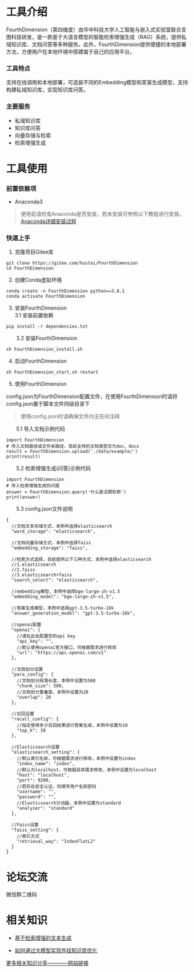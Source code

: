 # 工具介绍
FourthDimension（第四维度）由华中科技大学人工智能与嵌入式实验室联合言图科技研发，是一款基于大语言模型的智能检索增强生成（RAG）系统，提供私域知识库、文档问答等多种服务。此外，FourthDimension提供便捷的本地部署方法，方便用户在本地环境中搭建属于自己的应用平台。

### 工具特点
支持在线调用和本地部署，可选装不同的Embedding模型和答案生成模型，支持构建私域知识库，实现知识库问答。

### 主要服务
* 私域知识库
* 知识库问答
* 向量存储与检索
* 检索增强生成

# 工具使用

### 前置依赖项
- Anaconda3  

> 使用前请检查Anaconda是否安装，若未安装可参照以下教程进行安装。  
> [Anaconda详细安装过程](https://blog.csdn.net/weixin_43858830/article/details/134310118?csdn_share_tail=%7B%22type%22%3A%22blog%22%2C%22rType%22%3A%22article%22%2C%22rId%22%3A%22134310118%22%2C%22source%22%3A%22weixin_43858830%22%7D)

### 快速上手

1. 克隆项目Gitee库
```
git clone https://gitee.com/hustai/FourthDimension
cd FourthDimension
```
2. 创建Conda虚拟环境
```
conda create -n FourthDimension python==3.8.1
conda activate FourthDimension
```
3. 安装FourthDimension  
3.1 安装前置依赖
```
pip install -r dependencies.txt
```
&nbsp;&nbsp;&nbsp;&nbsp;&nbsp;&nbsp;&nbsp;3.2 安装FourthDimension 
```
sh FourthDimension_install.sh
```

4. 启动FourthDimension
```
sh FourthDimension_start.sh restart
```

5. 使用FourthDimension  

config.json为FourthDimension配置文件，在使用FourthDimension时请将config.json置于脚本文件同级目录下
> 使用config.json时请确保文件内无任何注释

&nbsp;&nbsp;&nbsp;&nbsp;&nbsp;&nbsp;&nbsp;5.1 导入文档示例代码
```text
import FourthDimension  
# 传入文档路径或文件夹路径，目前支持的文档类型仅为doc、docx
result = FourthDimension.upload('./data/example/')
print(result)
```
&nbsp;&nbsp;&nbsp;&nbsp;&nbsp;&nbsp;&nbsp;5.2 检索增强生成(问答)示例代码
```text
import FourthDimension
# 传入检索增强生成的问题
answer = FourthDimension.query('什么是活期存款')
print(answer)
```
&nbsp;&nbsp;&nbsp;&nbsp;&nbsp;&nbsp;&nbsp;5.3 config.json文件说明
```text
{
  //文档文本存储方式，本例中选择elasticsearch
  "word_storage": "elasticsearch",

  //文档向量存储方式，本例中选择faiss
  "embedding_storage": "faiss",

  //检索方式选择，目前提供以下三种方式，本例中选择elasticsearch
  //1.elasticsearch
  //2.faiss
  //3.elasticsearch+faiss
  "search_select": "elasticsearch",

  //embedding模型，本例中选择bge-large-zh-v1.5
  "embedding_model": "bge-large-zh-v1.5",

  //答案生成模型，本例中选择gpt-3.5-turbo-16k
  "answer_generation_model": "gpt-3.5-turbo-16k",

  //openai配置
  "openai": {
    //请在此处配置您的api key
    "api_key": "",
    //默认使用openai官方接口，可根据需求进行修改
    "url": "https://api.openai.com/v1"
  },

  //文档划分设置
  "para_config": {
    //文档划分段落长度，本例中设置为500
    "chunk_size": 500,
    //文档划分重叠度，本例中设置为20
    "overlap": 20
  },

  //召回设置
  "recall_config": {
    //指定使用多少召回结果进行答案生成，本例中设置为10
    "top_k": 10
  },

  //Elasticsearch设置
  "elasticsearch_setting": {
    //默认索引名称，可根据需求进行修改，本例中设置为index
    "index_name": "index",
    //默认为localhost，可根据具体需求修改，本例中设置为localhost
    "host": "localhost",
    "port": 9200,
    //若存在安全认证，则填写用户名和密码
    "username": "",
    "password": "",
    //Elasticsearch分词器，本例中设置为standard
    "analyzer": "standard"
  },

  //Faiss设置
  "faiss_setting": {
    //索引方式
    "retrieval_way": "IndexFlatL2"
  }
}
```
# 论坛交流
微信群二维码

# 相关知识
- [基于检索增强的文本生成](https://hustai.gitee.io/zh/posts/rag/RetrieveTextGeneration.html)

- [如何通过大模型实现外挂知识库优化](https://hustai.gitee.io/zh/posts/rag/LLMretrieval.html)

 [更多相关知识分享————网站链接](https://hustai.tech/zh/)


